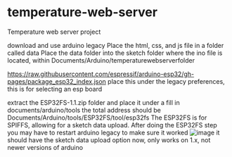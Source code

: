 # temperature-web-server
Temperature web server project

download and use arduino legacy
Place the html, css, and js file in a folder called data
Place the data folder into the sketch folder where the ino file is located, within Documents/Arduino/temperaturewebserverfolder

https://raw.githubusercontent.com/espressif/arduino-esp32/gh-pages/package_esp32_index.json place this under the legacy preferences, this is for selecting an esp board 

extract the ESP32FS-1.1.zip folder and place it under a fill in documents/arduino/tools the total address should be Documents/Arduino/tools/ESP32FS/tool/esp32fs
The ESP32FS is for SPIFFS, allowing for a sketch data upload. After doing the ESP32FS step you may have to restart arduino legacy to make sure it worked
![image](https://github.com/Edwz208/temperature-web-server/assets/147886945/c9f27031-3073-4209-872b-909bf2d7f34c) it should have the sketch data upload option now, only works on 1.x, not newer versions of arduino 

